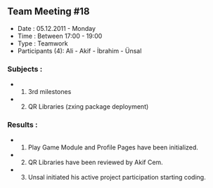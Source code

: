 ## Team Meeting #18 ##
  * Date : 05.12.2011 - Monday
  * Time : Between 17:00 - 19:00
  * Type : Teamwork
  * Participants (4): Ali - Akif - İbrahim - Ünsal
### Subjects : ###
  * 1. 3rd milestones
  * 2. QR Libraries (zxing package deployment)
### Results : ###
  * 1. Play Game Module and Profile Pages have been initialized.
  * 2. QR Libraries have been reviewed by Akif Cem.
  * 3. Unsal initiated his active project participation starting coding.